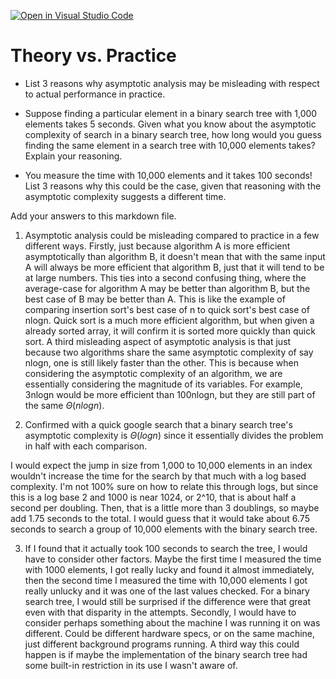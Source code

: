 [![Open in Visual Studio Code](https://classroom.github.com/assets/open-in-vscode-718a45dd9cf7e7f842a935f5ebbe5719a5e09af4491e668f4dbf3b35d5cca122.svg)](https://classroom.github.com/online_ide?assignment_repo_id=11973595&assignment_repo_type=AssignmentRepo)
# Theory vs. Practice

- List 3 reasons why asymptotic analysis may be misleading with respect to
  actual performance in practice.

- Suppose finding a particular element in a binary search tree with 1,000
  elements takes 5 seconds. Given what you know about the asymptotic complexity
  of search in a binary search tree, how long would you guess finding the same
  element in a search tree with 10,000 elements takes? Explain your reasoning.

- You measure the time with 10,000 elements and it takes 100 seconds! List 3
  reasons why this could be the case, given that reasoning with the asymptotic
  complexity suggests a different time.

Add your answers to this markdown file.

1. Asymptotic analysis could be misleading compared to practice in a few different ways. Firstly, just because algorithm A is more efficient asymptotically than algorithm B, it doesn't mean that with the same input A will always be more efficient that algorithm B, just that it will tend to be at large numbers. This ties into a second confusing thing, where the average-case for algorithm A may be better than algorithm B, but the best case of B may be better than A. This is like the example of comparing insertion sort's best case of n to quick sort's best case of nlogn. Quick sort is a much more efficient algorithm, but when given a already sorted array, it will confirm it is sorted more quickly than quick sort. A third misleading aspect of asymptotic analysis is that just because two algorithms share the same asymptotic complexity of say nlogn, one is still likely faster than the other. This is because when considering the asymptotic complexity of an algorithm, we are essentially considering the magnitude of its variables. For example, 3nlogn would be more efficient than 100nlogn, but they are still part of the same $\Theta(nlogn)$.

2. Confirmed with a quick google search that a binary search tree's asymptotic complexity is $\Theta(logn)$ since it essentially divides the problem in half with each comparison.

I would expect the jump in size from 1,000 to 10,000 elements in an index wouldn't increase the time for the search by that much with a log based complexity. I'm not 100% sure on how to relate this through logs, but since this is a log base 2 and 1000 is near 1024, or 2^10, that is about half a second per doubling. Then, that is a little more than 3 doublings, so maybe add 1.75 seconds to the total. I would guess that it would take about 6.75 seconds to search a group of 10,000 elements with the binary search tree.

3. If I found that it actually took 100 seconds to search the tree, I would have to consider other factors. Maybe the first time I measured the time with 1000 elements, I got really lucky and found it almost immediately, then the second time I measured the time with 10,000 elements I got really unlucky and it was one of the last values checked. For a binary search tree, I would still be surprised if the difference were that great even with that disparity in the attempts. Secondly, I would have to consider perhaps something about the machine I was running it on was different. Could be different hardware specs, or on the same machine, just different background programs running. A third way this could happen is if maybe the implementation of the binary search tree had some built-in restriction in its use I wasn't aware of.